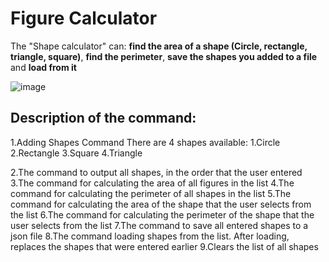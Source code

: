 # Figure Calculator

The "Shape calculator" can: **find the area of a shape (Circle, rectangle, triangle, square)**, **find the perimeter**, **save the shapes you added to a file** and **load from it**

![image](https://user-images.githubusercontent.com/81505429/221365238-b153ff59-0a97-410d-8c3f-5205f20d7af3.png)

## Description of the command:

1.Adding Shapes Command
There are 4 shapes available:
   1.Circle
   2.Rectangle
   3.Square
   4.Triangle
   
2.The command to output all shapes, in the order that the user entered
3.The command for calculating the area of all figures in the list
4.The command for calculating the perimeter of all shapes in the list
5.The command for calculating the area of the shape that the user selects from the list
6.The command for calculating the perimeter of the shape that the user selects from the list
7.The command to save all entered shapes to a json file
8.The command loading shapes from the list.
After loading, replaces the shapes that were entered earlier
9.Clears the list of all shapes
